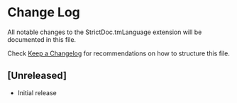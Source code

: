 # Change Log

All notable changes to the StrictDoc.tmLanguage extension will be documented in this file.

Check [Keep a Changelog](http://keepachangelog.com/) for recommendations on how to structure this file.

## [Unreleased]

- Initial release
